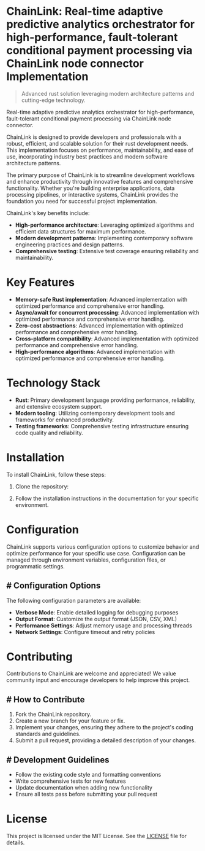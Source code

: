 <!-- fallback_ChainLink_20251008114805_69800 -->

# ChainLink: Real-time adaptive predictive analytics orchestrator for high-performance, fault-tolerant conditional payment processing via ChainLink node connector Implementation
> Advanced rust solution leveraging modern architecture patterns and cutting-edge technology.

Real-time adaptive predictive analytics orchestrator for high-performance, fault-tolerant conditional payment processing via ChainLink node connector.

ChainLink is designed to provide developers and professionals with a robust, efficient, and scalable solution for their rust development needs. This implementation focuses on performance, maintainability, and ease of use, incorporating industry best practices and modern software architecture patterns.

The primary purpose of ChainLink is to streamline development workflows and enhance productivity through innovative features and comprehensive functionality. Whether you're building enterprise applications, data processing pipelines, or interactive systems, ChainLink provides the foundation you need for successful project implementation.

ChainLink's key benefits include:

* **High-performance architecture**: Leveraging optimized algorithms and efficient data structures for maximum performance.
* **Modern development patterns**: Implementing contemporary software engineering practices and design patterns.
* **Comprehensive testing**: Extensive test coverage ensuring reliability and maintainability.

# Key Features

* **Memory-safe Rust implementation**: Advanced implementation with optimized performance and comprehensive error handling.
* **Async/await for concurrent processing**: Advanced implementation with optimized performance and comprehensive error handling.
* **Zero-cost abstractions**: Advanced implementation with optimized performance and comprehensive error handling.
* **Cross-platform compatibility**: Advanced implementation with optimized performance and comprehensive error handling.
* **High-performance algorithms**: Advanced implementation with optimized performance and comprehensive error handling.

# Technology Stack

* **Rust**: Primary development language providing performance, reliability, and extensive ecosystem support.
* **Modern tooling**: Utilizing contemporary development tools and frameworks for enhanced productivity.
* **Testing frameworks**: Comprehensive testing infrastructure ensuring code quality and reliability.

# Installation

To install ChainLink, follow these steps:

1. Clone the repository:


2. Follow the installation instructions in the documentation for your specific environment.

# Configuration

ChainLink supports various configuration options to customize behavior and optimize performance for your specific use case. Configuration can be managed through environment variables, configuration files, or programmatic settings.

## # Configuration Options

The following configuration parameters are available:

* **Verbose Mode**: Enable detailed logging for debugging purposes
* **Output Format**: Customize the output format (JSON, CSV, XML)
* **Performance Settings**: Adjust memory usage and processing threads
* **Network Settings**: Configure timeout and retry policies

# Contributing

Contributions to ChainLink are welcome and appreciated! We value community input and encourage developers to help improve this project.

## # How to Contribute

1. Fork the ChainLink repository.
2. Create a new branch for your feature or fix.
3. Implement your changes, ensuring they adhere to the project's coding standards and guidelines.
4. Submit a pull request, providing a detailed description of your changes.

## # Development Guidelines

* Follow the existing code style and formatting conventions
* Write comprehensive tests for new features
* Update documentation when adding new functionality
* Ensure all tests pass before submitting your pull request

# License

This project is licensed under the MIT License. See the [LICENSE](https://github.com/Hajjouz/ChainLink/blob/main/LICENSE) file for details.
